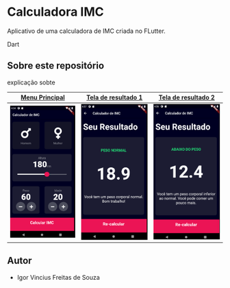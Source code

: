 # Calculadora IMC
Aplicativo de uma calculadora de IMC criada no FLutter.

Dart
## Sobre este repositório
explicação sobte  


| [**Menu Principal**](https://medium.com/@diegoveloper/flutter-fetching-parsing-json-data-c019ddddaa34)      | [**Tela de resultado 1**](https://medium.com/@diegoveloper/flutter-persistent-tab-bars-a26220d322bc)     | [**Tela de resultado 2**](https://medium.com/@diegoveloper/flutter-fetching-parsing-json-data-c019ddddaa34)      |
|------------|-------------| -------------|
|  <img src="https://github.com/igor1043/Projetos-em-Flutter/blob/main/Calculadora_IMC/Img/IMG%20(4).png" width="250"> |  <img src="https://github.com/igor1043/Projetos-em-Flutter/blob/main/Calculadora_IMC/Img/IMG%20(5).png" width="250"> |    <img src="https://github.com/igor1043/Projetos-em-Flutter/blob/main/Calculadora_IMC/Img/IMG%20(6).png" width="250"> |  


## Autor

* Igor Vincius Freitas de Souza
